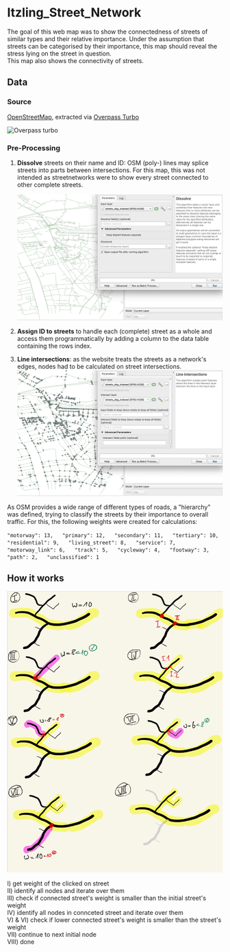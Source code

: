 # Itzling_Street_Network

The goal of this web map was to show the connectedness of streets of similar types and their relative importance. Under the assumption that streets can be categorised by their importance, this map should reveal the stress lying on the street in question.  
This map also shows the connectivity of streets.
## Data

### Source

[OpenStreetMap](https://www.openstreetmap.org/#map=12/47.8017/13.1469), extracted via [Overpass Turbo](https://overpass-turbo.eu)  

![Overpass turbo](/images/overpass_turbo.png)

### Pre-Processing

1. **Dissolve** streets on their name and ID: OSM (poly-) lines may splice streets into parts between intersections. For this map, this was not intended as streetnetworks were to show every street connected to other complete streets.

   ![Dissolve](/images/dissolve.png)
2. **Assign ID to streets** to handle each (complete) street as a whole and access them programmatically by adding a column to the data table containing the rows index.  
3.  **Line intersections**: as the website treats the streets as a network's edges, nodes had to be calculated on street intersections.
   ![Intersect](/images/intersect.png)

As OSM provides a wide range of different types of roads, a "hierarchy" was defined, trying to classify the streets by their importance to overall traffic. For this, the following weights were created for calculations:

   `"motorway": 13,  
    "primary": 12,  
    "secondary": 11,  
    "tertiary": 10,  
    "residential": 9,  
    "living_street": 8,  
    "service": 7,  
    "motorway_link": 6,  
    "track": 5,  
    "cycleway": 4,  
    "footway": 3,  
    "path": 2,  
    "unclassified": 1`  

## How it works

![stepbystep.jpeg](/images/stepsbystep.jpeg)

I) get weight of the clicked on street  
II) identify all nodes and iterate over them  
III) check if connected street's weight is smaller than the initial street's weight  
IV) identify all nodes in connceted street and iterate over them  
V) & VI)  check if lower connected street's weight is smaller than the street's weight  
VII) continue to next initial node  
VIII) done

